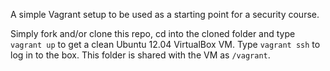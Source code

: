 A simple Vagrant setup to be used as a starting point for a security course.

Simply fork and/or clone this repo, cd into the cloned folder and type `vagrant up` to get a clean Ubuntu 12.04 VirtualBox VM. Type `vagrant ssh` to log in to the box. This folder is shared with the VM as `/vagrant`.